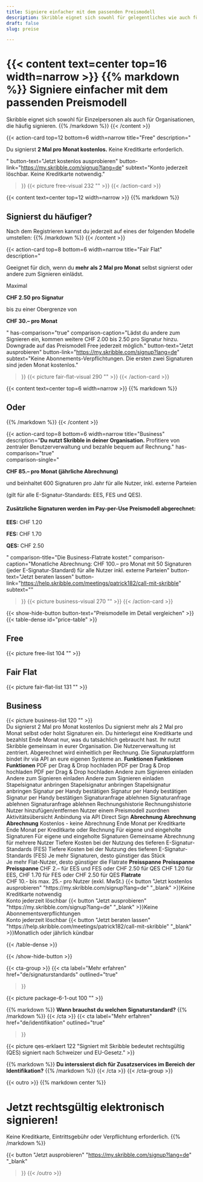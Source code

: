```yaml
---
title: Signiere einfacher mit dem passenden Preismodell
description: Skribble eignet sich sowohl für gelegentliches wie auch für häufiges Signieren.
draft: false
slug: preise

---
```


{{< content text=center top=16 width=narrow >}}
{{% markdown %}}
Signiere einfacher 
mit dem passenden Preismodell
===============	
Skribble eignet sich sowohl für Einzelpersonen 
als auch für Organisationen, die häufig signieren. 
{{% /markdown %}}
{{< /content >}}

{{< action-card
  top=12
  bottom=6
  width=narrow
  title="Free"
  description="<p>Du signierst <strong>2 Mal pro Monat kostenlos.</strong> Keine Kreditkarte erforderlich.</p>"
  button-text="Jetzt kostenlos ausprobieren"
  button-link="https://my.skribble.com/signup?lang=de"
  subtext="Konto jederzeit löschbar. Keine Kreditkarte notwendig."
>}}
  {{< picture free-visual 232 "" >}}
{{< /action-card >}}

{{< content text=center top=12 width=narrow >}}
{{% markdown %}}
## Signierst du häufiger?
Nach dem Registrieren kannst du jederzeit auf
eines der folgenden Modelle umstellen:
{{% /markdown %}}
{{< /content >}}

{{< action-card
  top=8
  bottom=6
  width=narrow
  title="Fair Flat"
  description="<p>Geeignet für dich, wenn du <strong>mehr als 2 Mal pro Monat</strong> selbst signierst oder andere zum Signieren einlädst.</p><p class='top-spaced'>Maximal</p><p><strong>CHF <span class='large'>2.50</span> pro Signatur</strong></p><p>bis zu einer Obergrenze von</p><p><strong>CHF <span class='large'>30.–</span> pro Monat</strong></p>"
  has-comparison="true"
  comparison-caption="Lädst du andere zum Signieren ein, kommen weitere CHF 2.00 bis 2.50 pro Signatur hinzu. Downgrade auf das Preismodell Free jederzeit möglich."
  button-text="Jetzt ausprobieren"
  button-link="https://my.skribble.com/signup?lang=de"
  subtext="Keine Abonnements-Verpflichtungen. Die ersten zwei Signaturen sind jeden Monat kostenlos."
>}}
    {{< picture fair-flat-visual 290 "" >}}
{{< /action-card >}}

{{< content text=center top=6 width=narrow >}}
{{% markdown %}}
## Oder
{{% /markdown %}}
{{< /content >}}

{{< action-card
  top=8
  bottom=6
  width=narrow
  title="Business"
  description="<strong>Du nutzt Skribble in deiner Organisation.</strong> Profitiere von zentraler Benutzerverwaltung und bezahle bequem auf Rechnung."
  has-comparison="true"  
  comparison-single="<p><strong>CHF <span class='large'>85.–</span> pro Monat (jährliche Abrechnung)</strong></p>und beinhaltet 600 Signaturen pro Jahr für alle Nutzer, inkl. externe Parteien</p><p>(gilt für alle E-Signatur-Standards: EES, FES und QES).</p><h4><strong>Zusätzliche Signaturen werden im Pay-per-Use Preismodell abgerechnet:</strong></h4><p><strong>EES:</strong> CHF 1.20</p><p><strong>FES:</strong> CHF 1.70</p><p><strong>QES:</strong> CHF 2.50</p>"
  comparison-title="Die Business-Flatrate kostet:"
  comparison-caption="Monatliche Abrechnung: CHF 100.– pro Monat mit 50 Signaturen (jeder E-Signatur-Standard) für alle Nutzer inkl. externe Parteien"
  button-text="Jetzt beraten lassen"
  button-link="https://help.skribble.com/meetings/patrick182/call-mit-skribble"
  subtext=""
>}}
    {{< picture business-visual 270 "" >}}
{{< /action-card >}}

{{< show-hide-button button-text="Preismodelle im Detail vergleichen" >}}
{{< table-dense id="price-table" >}}
<thead>
<tr>
<th style="width: 33%;"><div class="header-with-image"><span><h2>Free</h2></span><span class="header-image">{{< picture free-list 104 "" >}}</span></div></th>
<th style="width: 33%;"><div class="header-with-image"><h2>Fair Flat</h2><span class="header-image">{{< picture fair-flat-list 131 "" >}}</span></div></th>
<th style="width: 33%;"><div class="header-with-image"><h2>Business</h2><span class="header-image">{{< picture business-list 120 "" >}}</span></div></th>
</tr>
</thead>

<tbody>
<tr>
<td>Du signierst 2 Mal pro Monat kostenlos</td>
<td>Du signierst mehr als 2 Mal pro Monat selbst oder holst Signaturen ein. Du hinterlegst eine Kreditkarte und bezahlst Ende Monat nur, was du tatsächlich gebraucht hast.</td>
<td>Ihr nutzt Skribble gemeinsam in eurer Organisation. Die Nutzerverwaltung ist zentriert. Abgerechnet wird einheitlich per Rechnung. Die Signaturplattform bindet ihr via API an eure eigenen Systeme an.</td>
</tr>

<tr>
<td><strong>Funktionen</strong></td>
<td><strong>Funktionen</strong></td>
<td><strong>Funktionen</strong></td>
</tr>

<tr>
<td>PDF per Drag & Drop hochladen</td>
<td>PDF per Drag & Drop hochladen</td>
<td>PDF per Drag & Drop hochladen</td>
</tr>

<tr>
<td>Andere zum Signieren einladen</td>
<td>Andere zum Signieren einladen</td>
<td>Andere zum Signieren einladen</td>
</tr>

<tr>
<td>Stapelsignatur anbringen</td>
<td>Stapelsignatur anbringen</td>
<td>Stapelsignatur anbringen</td>
</tr>

<tr>
<td>Signatur per Handy bestätigen</td>
<td>Signatur per Handy bestätigen</td>
<td>Signatur per Handy bestätigen</td>
</tr>

<tr>
<td>Signaturanfrage ablehnen</td>
<td>Signaturanfrage ablehnen</td>
<td>Signaturanfrage ablehnen</td>
</tr>

<tr>
<td></td>
<td>Rechnungshistorie</td>
<td>Rechnungshistorie</td>
</tr>

<tr>
<td></td>
<td></td>
<td>Nutzer hinzufügen/entfernen</td>
</tr>

<tr>
<td></td>
<td></td>
<td>Nutzer einem Preismodell zuordnen</td>
</tr>

<tr>
<td></td>
<td></td>
<td>Aktivitätsübersicht</td>
</tr>

<tr>
<td></td>
<td></td>
<td>Anbindung via API</td>
</tr>

<tr>
<td></td>
<td></td>
<td>Direct Sign</td>
</tr>

<tr>
<td><strong>Abrechnung</strong></td>
<td><strong>Abrechnung</strong></td>
<td><strong>Abrechnung</strong></td>
</tr>

<tr>
<td>Kostenlos - keine Abrechnung</td>
<td>Ende Monat per Kreditkarte</td>
<td>Ende Monat per Kreditkarte oder Rechnung</td>
</tr>

<tr>
<td></td>
<td>Für eigene und eingeholte Signaturen</td>
<td>Für eigene und eingeholte Signaturen</td>
</tr>

<tr>
<td></td>
<td></td>
<td>Gemeinsame Abrechnung für mehrere Nutzer</td>
</tr>

<tr>
<td></td>
<td>Tiefere Kosten bei der Nutzung des tieferen E-Signatur-Standards (FES)</td>
<td>Tiefere Kosten bei der Nutzung des tieferen E-Signatur-Standards (FES)</td>
</tr>

<tr>
<td></td>
<td></td>
<td>Je mehr Signaturen, desto günstiger das Stück<br>Je mehr Flat-Nutzer, desto günstiger die Flatrate</td>
</tr>

<tr>
<td><strong>Preisspanne</strong></td>
<td><strong>Preisspanne</strong></td>
<td><strong>Preisspanne</strong></td>
</tr>

<tr>
<td></td>
<td>CHF 2.– für EES und FES oder CHF 2.50 für QES</td>
<td>CHF 1.20 für EES, CHF 1.70 für FES  oder CHF 2.50 für QES</td>
</tr>

<tr>
<td></td>
<td></td>
<td><strong>Flatrate</strong><br>CHF 10.- bis max. 25.- pro Nutzer (exkl. MwSt.)</td>
</tr>

<tr>
<td>{{< button
  "Jetzt kostenlos ausprobieren"
  "https://my.skribble.com/signup?lang=de"
  "_blank"
>}}Keine Kreditkarte notwendig<br>Konto jederzeit löschbar</td>
<td>{{< button
  "Jetzt ausprobieren"
  "https://my.skribble.com/signup?lang=de"
  "_blank"
>}}Keine Abonnementsverpflichtungen<br>Konto jederzeit löschbar</td>
<td>{{< button
  "Jetzt beraten lassen"
  "https://help.skribble.com/meetings/patrick182/call-mit-skribble"
  "_blank"
>}}Monatlich oder jährlich kündbar</td>
</tr>

</tbody>

{{< /table-dense >}}

{{< /show-hide-button >}}


[//]: # (--------------------------------------------------------------------------------------------------------------)

{{< cta-group >}}
{{< cta
  label="Mehr erfahren"
  href="de/signaturstandards"
  outlined="true"
>}}

{{< picture package-6-1-out 100 "" >}}

{{% markdown %}}
**Wann brauchst du welchen Signaturstandard?**
{{% /markdown %}}
{{< /cta >}}
{{< cta
  label="Mehr erfahren"
  href="de/identifikation"
  outlined="true"
>}}

{{< picture qes-erklaert 122 "Signiert mit Skribble bedeutet rechtsgültig (QES) signiert nach Schweizer und EU-Gesetz." >}}

{{% markdown %}}
**Du interssierst dich für Zusatzservices im Bereich der Identifikation?**
{{% /markdown %}}
{{< /cta >}}
{{< /cta-group >}}

[//]: # (--------------------------------------------------------------------------------------------------------------)

{{< outro   >}}
{{% markdown center %}}
# Jetzt rechtsgültig elektronisch signieren!
Keine Kreditkarte, Eintrittsgebühr oder
Verpflichtung erforderlich.
{{% /markdown %}}

{{< button
  "Jetzt ausprobieren"
  "https://my.skribble.com/signup?lang=de"
  "_blank"
>}}
{{< /outro >}}
